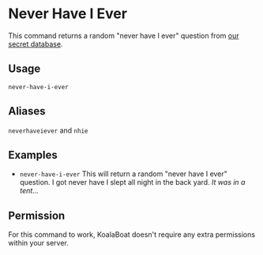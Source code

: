 # Never Have I Ever
This command returns a random "never have I ever" question from [our secret database](/53cr37-d474b453/).

## Usage
`never-have-i-ever`

## Aliases
`neverhaveiever` and `nhie`

## Examples
- `never-have-i-ever` This will return a random "never have I ever" question. I got never have I slept all night in the back yard. *It was in a tent...*

## Permission
For this command to work, KoalaBoat doesn't require any extra permissions within your server.